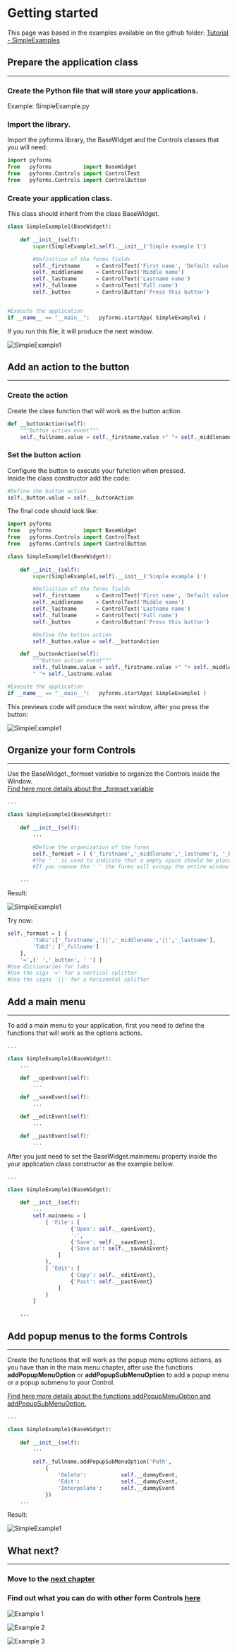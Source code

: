 # Getting started

This page was based in the examples available on the github folder: [Tutorial - SimpleExamples](https://github.com/UmSenhorQualquer/pyforms/tree/master/tutorials/1.SimpleExamples)


## **Prepare the application class**
***************************

### Create the Python file that will store your applications. 

Example: SimpleExample.py

### Import the library.

Import the pyforms library, the BaseWidget and the Controls classes that you will need:
```python
import pyforms
from   pyforms 			import BaseWidget
from   pyforms.Controls import ControlText
from   pyforms.Controls import ControlButton
```

### Create your application class.

This class should inherit from the class BaseWidget.
```python
class SimpleExample1(BaseWidget):
	
	def __init__(self):
		super(SimpleExample1,self).__init__('Simple example 1')

		#Definition of the forms fields
		self._firstname 	= ControlText('First name', 'Default value')
		self._middlename 	= ControlText('Middle name')
		self._lastname 		= ControlText('Lastname name')
		self._fullname 		= ControlText('Full name')
		self._button 		= ControlButton('Press this button')


#Execute the application
if __name__ == "__main__":	 pyforms.startApp( SimpleExample1 )
```

If you run this file, it will produce the next window.

![SimpleExample1](https://raw.githubusercontent.com/UmSenhorQualquer/pyforms/master/docs/imgs/getting-started-1.png?raw=true "Screen")


## **Add an action to the button**
***************************

### Create the action

Create the class function that will work as the button action.
```python
def __buttonAction(self):
	"""Button action event"""
	self._fullname.value = self._firstname.value +" "+ self._middlename.value +" "+self._lastname.value
```
### Set the button action

Configure the button to execute your function when pressed.  
Inside the class constructor add the code:
```python
#Define the button action
self._button.value = self.__buttonAction
```

The final code should look like:
```python
import pyforms
from   pyforms 			import BaseWidget
from   pyforms.Controls import ControlText
from   pyforms.Controls import ControlButton

class SimpleExample1(BaseWidget):
	
	def __init__(self):
		super(SimpleExample1,self).__init__('Simple example 1')

		#Definition of the forms fields
		self._firstname 	= ControlText('First name', 'Default value')
		self._middlename 	= ControlText('Middle name')
		self._lastname 		= ControlText('Lastname name')
		self._fullname 		= ControlText('Full name')
		self._button 		= ControlButton('Press this button')

		#Define the button action
		self._button.value = self.__buttonAction

	def __buttonAction(self):
		"""Button action event"""
		self._fullname.value = self._firstname.value +" "+ self._middlename.value + \
		" "+ self._lastname.value

#Execute the application
if __name__ == "__main__":	 pyforms.startApp( SimpleExample1 )
```

This previews code will produce the next window, after you press the button:

![SimpleExample1](https://raw.githubusercontent.com/UmSenhorQualquer/pyforms/master/docs/imgs/getting-started-2.png?raw=true "Screen")





## **Organize your form Controls**
***************************

Use the BaseWidget._formset variable to organize the Controls inside the Window.  
[Find here more details about the _formset variable](http://pyforms.readthedocs.org/en/latest/api-documentation/basewidget/#important-variables)


```python
...

class SimpleExample1(BaseWidget):
	
	def __init__(self):
		...

		#Define the organization of the forms
		self._formset = [ ('_firstname','_middlename','_lastname'), '_button', '_fullname', ' ']
		#The ' ' is used to indicate that a empty space should be placed at the bottom of the window
		#If you remove the ' ' the forms will occupy the entire window

	...
```

Result:

![SimpleExample1](https://raw.githubusercontent.com/UmSenhorQualquer/pyforms/master/docs/imgs/getting-started-3.png?raw=true "Screen")

Try now:
```python
self._formset = [ {
		'Tab1':['_firstname','||','_middlename','||','_lastname'], 
		'Tab2': ['_fullname']
	},
	'=',(' ','_button', ' ') ]
#Use dictionaries for tabs
#Use the sign '=' for a vertical splitter
#Use the signs '||' for a horizontal splitter
```

## **Add a main menu**
***************************

To add a main menu to your application, first you need to define the functions that will work as the options actions.

```python
...

class SimpleExample1(BaseWidget):
	...

	def __openEvent(self):
		...

	def __saveEvent(self):
		...

	def __editEvent(self):
		...

	def __pastEvent(self):
		...
```

After you just need to set the BaseWidget.mainmenu property inside the your application class constructor as the example bellow.

```python
...

class SimpleExample1(BaseWidget):
	
	def __init__(self):
		...
		self.mainmenu = [
			{ 'File': [
					{'Open': self.__openEvent},
					'-',
					{'Save': self.__saveEvent},
					{'Save as': self.__saveAsEvent}
				]
			},
			{ 'Edit': [
					{'Copy': self.__editEvent},
					{'Past': self.__pastEvent}
				]
			}
		]

	...
```

## **Add popup menus to the forms Controls**
***************************

Create the functions that will work as the popup menu options actions, as you have than in the main menu chapter, after use the functions **addPopupMenuOption** or **addPopupSubMenuOption** to add a popup menu or a popup submenu to your Control.

[Find here more details about the functions addPopupMenuOption and addPopupSubMenuOption.](http://pyforms.readthedocs.org/en/latest/api-documentation/controls/#controlbase)

```python
...

class SimpleExample1(BaseWidget):
	
	def __init__(self):
		...

		self._fullname.addPopupSubMenuOption('Path', 
			{
				'Delete':           self.__dummyEvent, 
				'Edit':             self.__dummyEvent,
				'Interpolate':      self.__dummyEvent
			})
	...
```	

Result:

![SimpleExample1](https://raw.githubusercontent.com/UmSenhorQualquer/pyforms/master/docs/imgs/getting-started-4.png?raw=true "Screen")


## **What next?**
***************************

### Move to the [next chapter](http://pyforms.readthedocs.org/en/latest/api-documentation/controls/#controlbase)


### Find out what you can do with other form Controls [here](http://pyforms.readthedocs.org/en/latest/api-documentation/controls/)


![Example 1](https://raw.githubusercontent.com/UmSenhorQualquer/pyforms/master/tutorials/2.ControlsExamples/Example1.png?raw=true "Screen")

![Example 2](https://raw.githubusercontent.com/UmSenhorQualquer/pyforms/master/tutorials/2.ControlsExamples/Example2.png?raw=true "Screen")

![Example 3](https://raw.githubusercontent.com/UmSenhorQualquer/pyforms/master/tutorials/2.ControlsExamples/Example3.png?raw=true "Screen")
